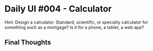 # Daily UI #004 - Calculator

Hint: Design a calculator. Standard, scientific, or specialty calculator for something such as a mortgage? Is it for a phone, a tablet, a web app? 

## Final Thoughts

